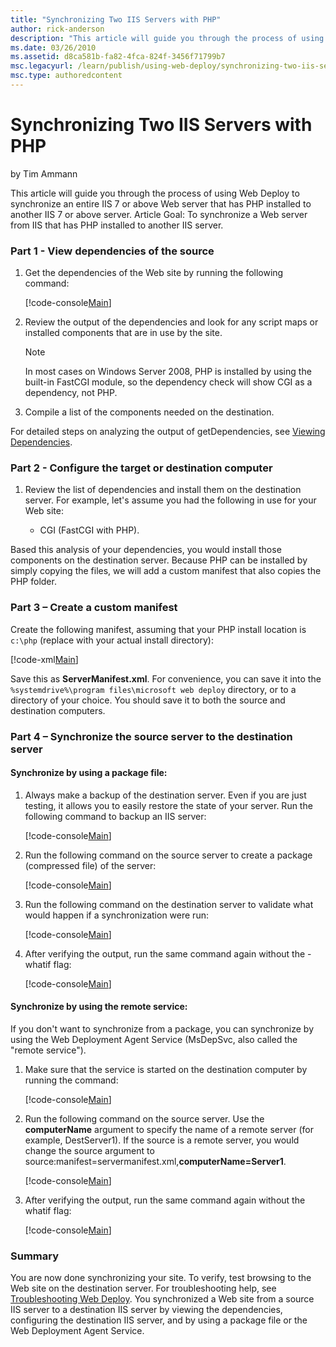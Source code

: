 ```yaml
---
title: "Synchronizing Two IIS Servers with PHP"
author: rick-anderson
description: "This article will guide you through the process of using Web Deploy to synchronize an entire IIS 7 or above Web server that has PHP installed to another IIS..."
ms.date: 03/26/2010
ms.assetid: d8ca581b-fa82-4fca-824f-3456f71799b7
msc.legacyurl: /learn/publish/using-web-deploy/synchronizing-two-iis-servers-with-php
msc.type: authoredcontent
---
```

Synchronizing Two IIS Servers with PHP
====================
by Tim Ammann

This article will guide you through the process of using Web Deploy to synchronize an entire IIS 7 or above Web server that has PHP installed to another IIS 7 or above server. Article Goal: To synchronize a Web server from IIS that has PHP installed to another IIS server.

### Part 1 - View dependencies of the source

1. Get the dependencies of the Web site by running the following command:  

    [!code-console[Main](synchronizing-two-iis-servers-with-php/samples/sample1.cmd)]
2. Review the output of the dependencies and look for any script maps or installed components that are in use by the site.  

    > [!NOTE]
    > In most cases on Windows Server 2008, PHP is installed by using the built-in FastCGI module, so the dependency check will show CGI as a dependency, not PHP.
3. Compile a list of the components needed on the destination.

For detailed steps on analyzing the output of getDependencies, see [Viewing Dependencies](https://technet.microsoft.com/library/dd569091(WS.10).aspx "Viewing Dependencies").

### Part 2 - Configure the target or destination computer

1. Review the list of dependencies and install them on the destination server. For example, let's assume you had the following in use for your Web site:  

    - CGI (FastCGI with PHP).

Based this analysis of your dependencies, you would install those components on the destination server. Because PHP can be installed by simply copying the files, we will add a custom manifest that also copies the PHP folder.

### Part 3 – Create a custom manifest

Create the following manifest, assuming that your PHP install location is `c:\php` (replace with your actual install directory):

[!code-xml[Main](synchronizing-two-iis-servers-with-php/samples/sample2.xml)]

Save this as **ServerManifest.xml**. For convenience, you can save it into the `%systemdrive%\program files\microsoft web deploy` directory, or to a directory of your choice. You should save it to both the source and destination computers.

### Part 4 – Synchronize the source server to the destination server

#### Synchronize by using a package file:

1. Always make a backup of the destination server. Even if you are just testing, it allows you to easily restore the state of your server. Run the following command to backup an IIS server:  

    [!code-console[Main](synchronizing-two-iis-servers-with-php/samples/sample3.cmd)]
2. Run the following command on the source server to create a package (compressed file) of the server:  

    [!code-console[Main](synchronizing-two-iis-servers-with-php/samples/sample4.cmd)]
3. Run the following command on the destination server to validate what would happen if a synchronization were run:  

    [!code-console[Main](synchronizing-two-iis-servers-with-php/samples/sample5.cmd)]
4. After verifying the output, run the same command again without the -whatif flag:  

    [!code-console[Main](synchronizing-two-iis-servers-with-php/samples/sample6.cmd)]

#### Synchronize by using the remote service:

If you don't want to synchronize from a package, you can synchronize by using the Web Deployment Agent Service (MsDepSvc, also called the "remote service").

1. Make sure that the service is started on the destination computer by running the command:  

    [!code-console[Main](synchronizing-two-iis-servers-with-php/samples/sample7.cmd)]
2. Run the following command on the source server. Use the **computerName** argument to specify the name of a remote server (for example, DestServer1). If the source is a remote server, you would change the source argument to source:manifest=servermanifest.xml,**computerName=Server1**.  

    [!code-console[Main](synchronizing-two-iis-servers-with-php/samples/sample8.cmd)]
3. After verifying the output, run the same command again without the whatif flag:  

    [!code-console[Main](synchronizing-two-iis-servers-with-php/samples/sample9.cmd)]

### Summary

You are now done synchronizing your site. To verify, test browsing to the Web site on the destination server. For troubleshooting help, see [Troubleshooting Web Deploy](../troubleshooting-web-deploy/troubleshooting-web-deploy.md "Troubleshooting MS Deploy"). You synchronized a Web site from a source IIS server to a destination IIS server by viewing the dependencies, configuring the destination IIS server, and by using a package file or the Web Deployment Agent Service.
